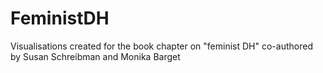 # FeministDH
Visualisations created for the book chapter on "feminist DH" co-authored by Susan Schreibman and Monika Barget
